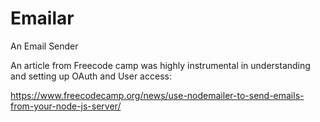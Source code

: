 # Emailar
An Email Sender


An article from Freecode camp was highly instrumental in understanding and setting up OAuth and User access:

https://www.freecodecamp.org/news/use-nodemailer-to-send-emails-from-your-node-js-server/
